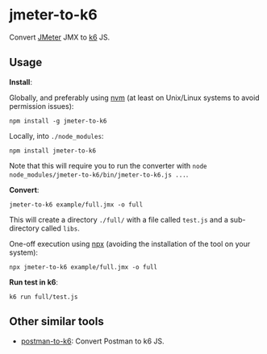 # jmeter-to-k6

Convert [JMeter](https://jmeter.apache.org/) JMX to [k6](https://k6.io/) JS.

## Usage

**Install**:

Globally, and preferably using [nvm](https://github.com/creationix/nvm) (at least on Unix/Linux systems to avoid permission issues):
```shell
npm install -g jmeter-to-k6
```

Locally, into `./node_modules`:
```shell
npm install jmeter-to-k6
```

Note that this will require you to run the converter with `node node_modules/jmeter-to-k6/bin/jmeter-to-k6.js ...`.

**Convert**:

```shell
jmeter-to-k6 example/full.jmx -o full
```

This will create a directory `./full/` with a file called `test.js` and a sub-directory called `libs`.

One-off execution using [npx](https://www.npmjs.com/package/npx) (avoiding the installation of the tool on your system):
```shell
npx jmeter-to-k6 example/full.jmx -o full
```

**Run test in k6**:

```shell
k6 run full/test.js
```

## Other similar tools

- [postman-to-k6](https://github.com/loadimpact/postman-to-k6/): Convert
  Postman to k6 JS.
